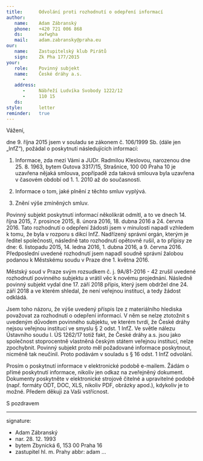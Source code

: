 ```yaml
---
title:      Odvolání proti rozhodnutí o odepření informací
author:
   name:    Adam Zábranský
   phone:   +420 721 006 868
   ds:      xwfwgha
   mail:    adam.zabransky@praha.eu
our:
   name:    Zastupitelský klub Pirátů
   sign:    Zk Pha 177/2015
your:
   role:    Povinný subjekt
   name:    České dráhy a.s.
      -     
   address:
      -     Nábřeží Ludvíka Svobody 1222/12
      -     110 15 
   ds:      
style:      letter
reminder:   true
---
```


Vážení,

dne 9. října 2015 jsem v souladu se zákonem č. 106/1999 Sb. (dále jen „InfZ“), požádal o poskytnutí následujících informací:

1. Informace, zda mezi Vámi a JUDr. Radmilou Kleslovou, narozenou dne 25. 8. 1963, bytem Gutova 3317/15, Strašnice, 100 00 Praha 10 je uzavřena nějaká smlouva, popřípadě zda taková smlouva byla uzavřena v časovém období od 1. 1. 2010 až do současnosti.

2. Informace o tom, jaké plnění z těchto smluv vyplývá.

3. Znění výše zmíněných smluv.

Povinný subjekt poskytnutí informací několikrát odmítl, a to ve dnech 14. října 2015, 7. prosince 2015, 8. února 2016, 18. dubna 2016 a 24. června 2016. Tato rozhodnutí o odepření žádosti jsem v minulosti napadl vzhledem k tomu, že byla v rozporu s dikcí InfZ. Nadřízený správní orgán, kterým je ředitel společnosti, následně tato rozhodnutí opětovně rušil, a to přípisy ze dne: 6. listopadu 2015, 14. ledna 2016, 1. dubna 2016, a 9. června 2016. Předposlední uvedené rozhodnutí jsem napadl soudně správní žalobou podanou k Městskému soudu v Praze dne 1. května 2016.

Městský soud v Praze svým rozsudkem č. j. 9A/81-2016 - 42 zrušil uvedené rozhodnutí povinného subjektu a vrátil věc k novému projednání. Následně povinný subjekt vydal dne 17. září 2018 přípis, který jsem obdržel dne 24. září 2018 a ve kterém shledal, že není veřejnou institucí, a tedy žádost odkládá.

Jsem toho názoru, že výše uvedený příspis lze z materiálního hlediska považovat za rozhodnutí o odepření informací. V něm se nelze ztotožnit s uvedeným důvodem povinného subjektu, ve kterém tvrdí, že České dráhy nejsou veřejnou institucí ve smyslu § 2 odst. 1 InfZ. Ve světle nálezu Ústavního soudu I. ÚS 1262/17 totiž fakt, že České dráhy a.s. jsou jako společnost stoprocentně vlastněná českým státem veřejnou institucí, nelze zpochybnit. Povinný subjekt proto měl požadované informace poskytnout, nicméně tak neučinil. Proto podávám v souladu s § 16 odst. 1 InfZ odvolání.

Prosím o poskytnutí informace v elektronické podobě e-mailem. Žádám o přímé poskytnutí informace, nikoliv jen odkaz na zveřejněný dokument. Dokumenty poskytněte v elektronické strojově čitelné a upravitelné podobě (např. formáty ODT, DOC, XLS, nikoliv PDF, obrázky apod.), kdykoliv je to možné. Předem děkuji za Vaši vstřícnost. 

S pozdravem

---
signature: 
  - Adam Zábranský
  - nar. 28. 12. 1993
  - bytem Zbynická 6, 153 00 Praha 16
  - zastupitel hl. m. Prahy
abbr:       adam
...
